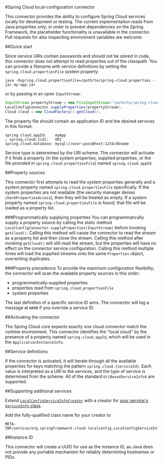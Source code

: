 #Spring Cloud local-configuration connector

This connector provides the ability to configure Spring Cloud services locally for development
or testing. The current implementation reads from Java properties only; in order to prevent
dependencies on the Spring Framework, the placeholder functionality is unavailable in the
connector. Pull requests for also inspecting environment variables are welcome.

##Quick start

Since service URIs contain passwords and should not be stored in code, this connector does not
attempt to read properties out of the classpath. You can provide a filename with service definitions
by setting the `spring.cloud.propertiesFile` system property:

````
java -Dspring.cloud.propertiesFile=/path/to/spring-cloud.properties -jar my-app.jar
````

 or by passing in an open `InputStream`:

````java
InputStream propertyStream = new FileInputStream("/path/to/spring-cloud.properties");
LocalConfigConnector.supplyProperties(propertyStream);
Cloud cloud = new CloudFactory().getCloud();
````

The property file should contain an application ID and the desired services in this format:

````properties
spring.cloud.appId:    myApp
; spring.cloud.{id}:   URI
spring.cloud.database: mysql://user:pass@host:1234/dbname
````

Service type is determined by the URI scheme. The connector will activate if it finds a property
(in the system properties, supplied properties, or the file provided in `spring.cloud.propertiesFile`)
named `spring.cloud.appId`.

##Property sources

This connector first attempts to read the system properties generally and a system property named
`spring.cloud.propertiesFile` specifically. If the system properties are not readable
(the security manager denies `checkPropertiesAccess`), then they will be treated as empty.
If a system property named `spring.cloud.propertiesFile` is found, that file will be loaded
as a property list.

###Programmatically supplying properties
You can programmatically supply a property source by calling the static method
`LocalConfigConnector.supplyProperties(InputStream)` before invoking `getCloud()`.
Calling this method will cause the connector to read the stream as a property list
and then close the stream. Calling this method after invoking `getCloud()` will
still read the stream, but the properties will have no effect on the connector
service configuration. Calling this method multiple times will load the supplied
streams onto the same `Properties` object, overwriting duplicates.

###Property precedence
To provide the maximum configuration flexibility, the connector will scan the available
property sources in this order:

- programmatically-supplied properties
- properties read from `spring.cloud.propertiesFile`
- system properties

The last definition of a specific service ID wins. The connector will log a message at
`WARN` if you override a service ID.

##Activating the connector

The Spring Cloud core expects exactly one cloud connector match the runtime environment.
This connector identifies the "local cloud" by the presence of a property named
`spring.cloud.appId`, which will be used in the `ApplicationInstanceInfo`.

##Service definitions

If the connector is activated, it will iterate through all the available properties
for keys matching the pattern `spring.cloud.{serviceId}`. Each value is interpreted as a URI
to the services, and the type of service is determined from the scheme. All of the standard
`UriBasedServiceInfo`s are supported.

##Supporting additional services

Extend [`LocalConfigServiceInfoCreator`](src/main/java/org/springframework/cloud/localconfig/LocalConfigServiceInfoCreator.java)
with a creator for [your service's `ServiceInfo` class](../spring-cloud-core/#adding-service-discovery).

Add the fully-qualified class name for your creator to

````
META-INF/service/org.springframework.cloud.localconfig.LocalConfigServiceInfoCreator
````


##Instance ID

This connector will create a UUID for use as the instance ID, as Java does not provide
any portable mechanism for reliably determining hostnames or PIDs.